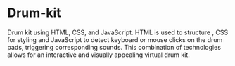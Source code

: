 # Drum-kit
Drum kit using HTML, CSS, and JavaScript. HTML is used to structure , CSS for styling and JavaScript to detect keyboard or mouse clicks on the drum pads, triggering corresponding sounds. This combination of technologies allows for an interactive and visually appealing virtual drum kit.

